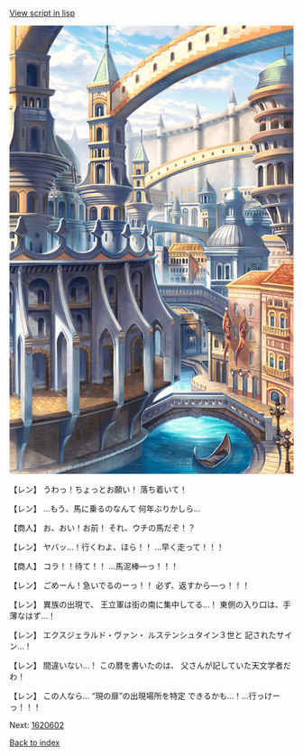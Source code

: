 [View script in lisp](../scripts/1620502.txt)

![006_town2.png](../images/backgrounds/006_town2.png)

【レン】
うわっ！ちょっとお願い！
落ち着いて！

【レン】
…もう、馬に乗るのなんて
何年ぶりかしら…

【商人】
お、おい！お前！
それ、ウチの馬だぞ！？

【レン】
ヤバッ…！行くわよ、ほら！！
…早く走って！！！

【商人】
コラ！！待て！！
…馬泥棒―っ！！！

【レン】
ごめーん！急いでるのーっ！！
必ず、返すから―っ！！！

【レン】
異族の出現で、
王立軍は街の南に集中してる…！
東側の入り口は、手薄なはず…！

【レン】
エクスジェラルド・ヴァン・
ルステンシュタイン３世と
記されたサイン…！

【レン】
間違いない…！
この暦を書いたのは、
父さんが記していた天文学者だわ！

【レン】
この人なら…
“現の扉”の出現場所を特定
できるかも…！…行っけーっ！！！

Next: [1620602](1620602.md)

[Back to index](index.md)
